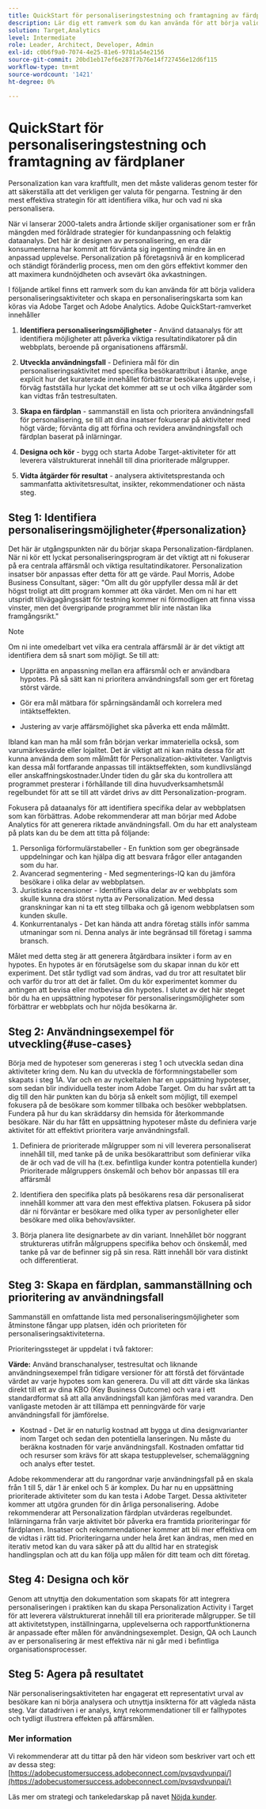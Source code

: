 ```yaml
---
title: QuickStart för personaliseringstestning och framtagning av färdplaner
description: Lär dig ett ramverk som du kan använda för att börja validera personaliseringsaktiviteter och skapa en personaliseringskarta som kan köras via Adobe Target och Adobe Analytics.
solution: Target,Analytics
level: Intermediate
role: Leader, Architect, Developer, Admin
exl-id: c0b6f9a0-7074-4e25-81e6-9781a54e2156
source-git-commit: 20bd1eb17ef6e287f7b76e14f727456e12d6f115
workflow-type: tm+mt
source-wordcount: '1421'
ht-degree: 0%

---
```


# QuickStart för personaliseringstestning och framtagning av färdplaner

Personalization kan vara kraftfullt, men det måste valideras genom tester för att säkerställa att det verkligen ger valuta för pengarna. Testning är den mest effektiva strategin för att identifiera vilka, hur och vad ni ska personalisera.

När vi lanserar 2000-talets andra årtionde skiljer organisationer som er från mängden med föråldrade strategier för kundanpassning och felaktig dataanalys. Det här är designen av personalisering, en era där konsumenterna har kommit att förvänta sig ingenting mindre än en anpassad upplevelse. Personalization på företagsnivå är en komplicerad och ständigt föränderlig process, men om den görs effektivt kommer den att maximera kundnöjdheten och avsevärt öka avkastningen.

I följande artikel finns ett ramverk som du kan använda för att börja validera personaliseringsaktiviteter och skapa en personaliseringskarta som kan köras via Adobe Target och Adobe Analytics. Adobe QuickStart-ramverket innehåller

1. **Identifiera personaliseringsmöjligheter** - Använd dataanalys för att identifiera möjligheter att påverka viktiga resultatindikatorer på din webbplats, beroende på organisationens affärsmål.

1. **Utveckla användningsfall** - Definiera mål för din personaliseringsaktivitet med specifika besökarattribut i åtanke, ange explicit hur det kuraterade innehållet förbättrar besökarens upplevelse, i förväg fastställa hur lyckat det kommer att se ut och vilka åtgärder som kan vidtas från testresultaten.

1. **Skapa en färdplan** - sammanställ en lista och prioritera användningsfall för personalisering, se till att dina insatser fokuserar på aktiviteter med högt värde; förvänta dig att förfina och revidera användningsfall och färdplan baserat på inlärningar.

1. **Designa och kör** - bygg och starta Adobe Target-aktiviteter för att leverera välstrukturerat innehåll till dina prioriterade målgrupper.

1. **Vidta åtgärder för resultat** - analysera aktivitetsprestanda och sammanfatta aktivitetsresultat, insikter, rekommendationer och nästa steg.

## Steg 1: Identifiera personaliseringsmöjligheter{#personalization}

Det här är utgångspunkten när du börjar skapa Personalization-färdplanen. När ni kör ett lyckat personaliseringsprogram är det viktigt att ni fokuserar på era centrala affärsmål och viktiga resultatindikatorer. Personalization insatser bör anpassas efter detta för att ge värde. Paul Morris, Adobe Business Consultant, säger: &quot;Om allt du gör uppfyller dessa mål är det högst troligt att ditt program kommer att öka värdet. Men om ni har ett utspridt tillvägagångssätt för testning kommer ni förmodligen att finna vissa vinster, men det övergripande programmet blir inte nästan lika framgångsrikt.&quot;

>[!NOTE]
>
>Om ni inte omedelbart vet vilka era centrala affärsmål är är det viktigt att identifiera dem så snart som möjligt. Se till att:


* Upprätta en anpassning mellan era affärsmål och er användbara hypotes. På så sätt kan ni prioritera användningsfall som ger ert företag störst värde.

* Gör era mål mätbara för spårningsändamål och korrelera med intäktseffekten.

* Justering av varje affärsmöjlighet ska påverka ett enda målmått.

Ibland kan man ha mål som från början verkar immateriella också, som varumärkesvärde eller lojalitet. Det är viktigt att ni kan mäta dessa för att kunna använda dem som målmått för Personalization-aktiviteter. Vanligtvis kan dessa mål fortfarande anpassas till intäktseffekten, som kundlivslängd eller anskaffningskostnader.Under tiden du går ska du kontrollera att programmet presterar i förhållande till dina huvudverksamhetsmål regelbundet för att se till att värdet drivs av ditt Personalization-program.

Fokusera på dataanalys för att identifiera specifika delar av webbplatsen som kan förbättras. Adobe rekommenderar att man börjar med Adobe Analytics för att generera riktade användningsfall. Om du har ett analysteam på plats kan du be dem att titta på följande:

1. Personliga förformulärstabeller - En funktion som ger obegränsade uppdelningar och kan hjälpa dig att besvara frågor eller antaganden som du har.
1. Avancerad segmentering - Med segmenterings-IQ kan du jämföra besökare i olika delar av webbplatsen.
1. Juristiska recensioner - Identifiera vilka delar av er webbplats som skulle kunna dra störst nytta av Personalization. Med dessa granskningar kan ni ta ett steg tillbaka och gå igenom webbplatsen som kunden skulle.
1. Konkurrentanalys - Det kan hända att andra företag ställs inför samma utmaningar som ni. Denna analys är inte begränsad till företag i samma bransch.

Målet med detta steg är att generera åtgärdbara insikter i form av en hypotes. En hypotes är en förutsägelse som du skapar innan du kör ett experiment. Det står tydligt vad som ändras, vad du tror att resultatet blir och varför du tror att det är fallet. Om du kör experimentet kommer du antingen att bevisa eller motbevisa din hypotes. I slutet av det här steget bör du ha en uppsättning hypoteser för personaliseringsmöjligheter som förbättrar er webbplats och hur nöjda besökarna är.

## Steg 2: Användningsexempel för utveckling{#use-cases}

Börja med de hypoteser som genereras i steg 1 och utveckla sedan dina aktiviteter kring dem. Nu kan du utveckla de förformningstabeller som skapats i steg 1A. Var och en av nyckeltalen har en uppsättning hypoteser, som sedan blir individuella tester inom Adobe Target. Om du har svårt att ta dig till den här punkten kan du börja så enkelt som möjligt, till exempel fokusera på de besökare som kommer tillbaka och besöker webbplatsen. Fundera på hur du kan skräddarsy din hemsida för återkommande besökare. När du har fått en uppsättning hypoteser måste du definiera varje aktivitet för att effektivt prioritera varje användningsfall.

1. Definiera de prioriterade målgrupper som ni vill leverera personaliserat innehåll till, med tanke på de unika besökarattribut som definierar vilka de är och vad de vill ha (t.ex. befintliga kunder kontra potentiella kunder) Prioriterade målgruppers önskemål och behov bör anpassas till era affärsmål

1. Identifiera den specifika plats på besökarens resa där personaliserat innehåll kommer att vara den mest effektiva platsen. Fokusera på sidor där ni förväntar er besökare med olika typer av personligheter eller besökare med olika behov/avsikter.

1. Börja planera lite designarbete av din variant. Innehållet bör noggrant struktureras utifrån målgruppens specifika behov och önskemål, med tanke på var de befinner sig på sin resa. Rätt innehåll bör vara distinkt och differentierat.

## Steg 3: Skapa en färdplan, sammanställning och prioritering av användningsfall

Sammanställ en omfattande lista med personaliseringsmöjligheter som åtminstone fångar upp platsen, idén och prioriteten för personaliseringsaktiviteterna.

Prioriteringssteget är uppdelat i två faktorer:

**Värde:** Använd branschanalyser, testresultat och liknande användningsexempel från tidigare versioner för att förstå det förväntade värdet av varje hypotes som kan generera. Du vill att ditt värde ska länkas direkt till ett av dina KBO (Key Business Outcome) och vara i ett standardformat så att alla användningsfall kan jämföras med varandra. Den vanligaste metoden är att tillämpa ett penningvärde för varje användningsfall för jämförelse.

* Kostnad - Det är en naturlig kostnad att bygga ut dina designvarianter inom Target och sedan den potentiella lanseringen. Nu måste du beräkna kostnaden för varje användningsfall. Kostnaden omfattar tid och resurser som krävs för att skapa testupplevelser, schemaläggning och analys efter testet.

Adobe rekommenderar att du rangordnar varje användningsfall på en skala från 1 till 5, där 1 är enkel och 5 är komplex. Du har nu en uppsättning prioriterade aktiviteter som du kan testa i Adobe Target. Dessa aktiviteter kommer att utgöra grunden för din årliga personalisering. Adobe rekommenderar att Personalization färdplan utvärderas regelbundet. Inlärningarna från varje aktivitet bör påverka era framtida prioriteringar för färdplanen. Insatser och rekommendationer kommer att bli mer effektiva om de vidtas i rätt tid. Prioriteringarna under hela året kan ändras, men med en iterativ metod kan du vara säker på att du alltid har en strategisk handlingsplan och att du kan följa upp målen för ditt team och ditt företag.

## Steg 4: Designa och kör

Genom att utnyttja den dokumentation som skapats för att integrera personaliseringen i praktiken kan du skapa Personalization Activity i Target för att leverera välstrukturerat innehåll till era prioriterade målgrupper. Se till att aktivitetstypen, inställningarna, upplevelserna och rapportfunktionerna är anpassade efter målen för användningsexemplet. Design, QA och Launch av er personalisering är mest effektiva när ni går med i befintliga organisationsprocesser.

## Steg 5: Agera på resultatet

När personaliseringsaktiviteten har engagerat ett representativt urval av besökare kan ni börja analysera och utnyttja insikterna för att vägleda nästa steg. Var datadriven i er analys, knyt rekommendationer till er fallhypotes och tydligt illustrera effekten på affärsmålen.

### Mer information

Vi rekommenderar att du tittar på den här videon som beskriver vart och ett av dessa steg: [https://adobecustomersuccess.adobeconnect.com/pvsqvdvunpai/](https://adobecustomersuccess.adobeconnect.com/pvsqvdvunpai/)

Läs mer om strategi och tankeledarskap på navet [Nöjda kunder](https://experienceleague.adobe.com/docs/customer-success/customer-success/overview.html?lang=sv-SE).
